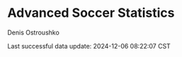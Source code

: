 # Advanced Soccer Statistics
Denis Ostroushko

<!-- gfm -->

Last successful data update: 2024-12-06 08:22:07 CST
